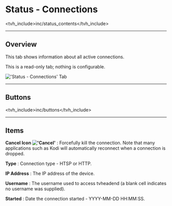 # Status - Connections

<tvh_include>inc/status_contents</tvh_include>

---

## Overview

This tab shows information about all active connections.

This is a read-only tab; nothing is configurable.

!['Status - Connections' Tab](static/img/doc/status/connections.png)

---

## Buttons

<tvh_include>inc/buttons</tvh_include>

---

## Items

**Cancel Icon !['Cancel'](static/icons/cancel.png)**
: Forcefully kill the connection. Note that many applications such as Kodi will automatically reconnect when a connection is dropped.

**Type**
: Connection type - HTSP or HTTP.

**IP Address**
: The IP address of the device. 

**Username**
: The username used to access tvheadend (a blank cell indicates no username was supplied).

**Started**
: Date the connection started - YYYY-MM-DD HH:MM:SS.
